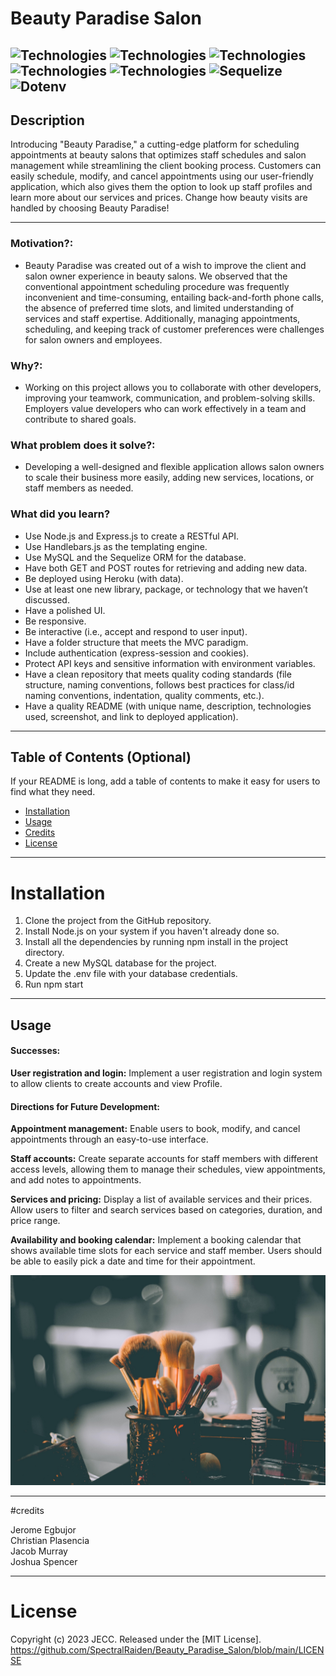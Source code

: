 # **Beauty Paradise Salon**
![Technologies](https://img.shields.io/badge/-Git-F05032?logo=Git&logoColor=white) ![Technologies](https://img.shields.io/badge/-JavaScript-007396?logo=JavaScript&logoColor=white) ![Technologies](https://img.shields.io/badge/-Node.js-339933?logo=Node.js&logoColor=white) ![Technologies](https://img.shields.io/badge/-npm-CB3837?logo=npm&logoColor=white) ![Technologies](https://img.shields.io/badge/-MySQL-4479A1?logo=MySQL&logoColor=white) ![Sequelize](https://img.shields.io/badge/-Sequelize-blue) ![Dotenv](https://img.shields.io/badge/-Dotenv-purple)
---
## **Description**



Introducing "Beauty Paradise," a cutting-edge platform for scheduling appointments at beauty salons that optimizes staff schedules and salon management while streamlining the client booking process. Customers can easily schedule, modify, and cancel appointments using our user-friendly application, which also gives them the option to look up staff profiles and learn more about our services and prices. Change how beauty visits are handled by choosing Beauty Paradise!



---

### Motivation?: 
- Beauty Paradise was created out of a wish to improve the client and salon owner experience in beauty salons. We observed that the conventional appointment scheduling procedure was frequently inconvenient and time-consuming, entailing back-and-forth phone calls, the absence of preferred time slots, and limited understanding of services and staff expertise. Additionally, managing appointments, scheduling, and keeping track of customer preferences were challenges for salon owners and employees. 
### Why?:
- Working on this project allows you to collaborate with other developers, improving your teamwork, communication, and problem-solving skills. Employers value developers who can work effectively in a team and contribute to shared goals.
### What problem does it solve?:
- Developing a well-designed and flexible application allows salon owners to scale their business more easily, adding new services, locations, or staff members as needed.
### What did you learn?
- Use Node.js and Express.js to create a RESTful API.
- Use Handlebars.js as the templating engine.
- Use MySQL and the Sequelize ORM for the database.
- Have both GET and POST routes for retrieving and adding new data.
- Be deployed using Heroku (with data).
- Use at least one new library, package, or technology that we haven’t discussed.
- Have a polished UI.
- Be responsive.
- Be interactive (i.e., accept and respond to user input).
- Have a folder structure that meets the MVC paradigm.
- Include authentication (express-session and cookies).
- Protect API keys and sensitive information with environment variables.
- Have a clean repository that meets quality coding standards (file structure, naming conventions, follows best practices for class/id naming conventions, indentation, quality comments, etc.).
- Have a quality README (with unique name, description, technologies used, screenshot, and link to deployed application).

---
## Table of Contents (Optional)

If your README is long, add a table of contents to make it easy for users to find what they need.

- [Installation](#installation)
- [Usage](#usage)
- [Credits](#credits)
- [License](#license)

---

# Installation

1. Clone the project from the GitHub repository.
2. Install Node.js on your system if you haven't already done so.
3. Install all the dependencies by running npm install in the project directory.
3. Create a new MySQL database for the project.
4. Update the .env file with your database credentials.
5. Run npm start



---

## Usage

#### Successes:
**User registration and login:** Implement a user registration and login system to allow clients to create accounts and view Profile.

#### Directions for Future Development:  
**Appointment management:** Enable users to book, modify, and cancel appointments through an easy-to-use interface.

**Staff accounts:** Create separate accounts for staff members with different access levels, allowing them to manage their schedules, view appointments, and add notes to appointments.

**Services and pricing:** Display a list of available services and their prices. Allow users to filter and search services based on categories, duration, and price range.

**Availability and booking calendar:** Implement a booking calendar that shows available time slots for each service and staff member. Users should be able to easily pick a date and time for their appointment.


![alt text](./public/images/login.png)

----


#credits

Jerome Egbujor <br>
Christian Plasencia <br>
Jacob Murray <br>
Joshua Spencer

---


# **License**



Copyright (c) 2023 JECC. Released under the [MIT License]. https://github.com/SpectralRaiden/Beauty_Paradise_Salon/blob/main/LICENSE